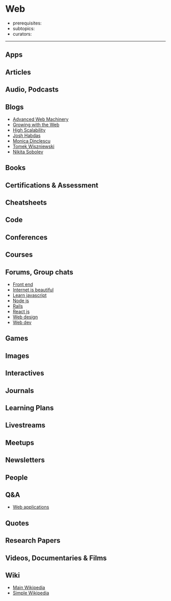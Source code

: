 # Web

- prerequisites:
- subtopics:
- curators:

------

## Apps

## Articles

## Audio, Podcasts

## Blogs

- [Advanced Web Machinery](https://advancedweb.hu/)
- [Growing with the Web](http://www.growingwiththeweb.com/p/explore.html?t=Computer%20science)
- [High Scalability](http://highscalability.com/)
- [Josh Habdas](https://habd.as/)
- [Monica Dinclescu](https://meowni.ca/)
- [Tomek Wiszniewski](http://tomek.wiszniewski.cc/)
- [Nikita Sobolev](https://sobolevn.me/)

## Books

## Certifications & Assessment

## Cheatsheets

## Code

## Conferences

## Courses

## Forums, Group chats

- [Front end](https://www.reddit.com/r/Frontend/)
- [Internet is beautiful](https://www.reddit.com/r/InternetIsBeautiful/)
- [Learn javascript](https://www.reddit.com/r/learnjavascript/)
- [Node js](https://www.reddit.com/r/node/)
- [Rails](https://www.reddit.com/r/rails/)
- [React js](https://www.reddit.com/r/reactjs/)
- [Web design](https://www.reddit.com/r/web_design/)
- [Web dev](https://www.reddit.com/r/webdev/)


## Games

## Images

## Interactives

## Journals

## Learning Plans

## Livestreams

## Meetups

## Newsletters

## People

## Q&A

- [Web applications](https://webapps.stackexchange.com)

## Quotes

## Research Papers

## Videos, Documentaries & Films

## Wiki

- [Main Wikipedia](https://en.wikipedia.org/wiki/World_Wide_Web)
- [Simple Wikipedia](https://simple.wikipedia.org/wiki/World_Wide_Web)
